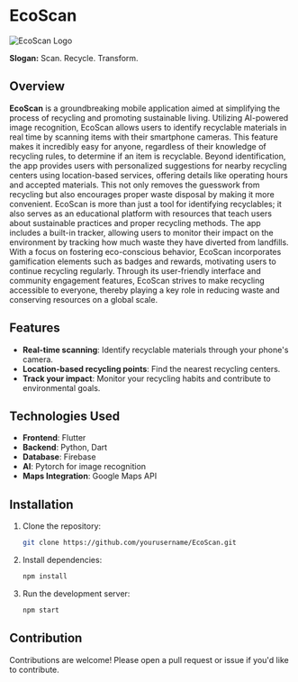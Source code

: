 # EcoScan

![EcoScan Logo](path/to/logo_ecoscan.png)

**Slogan:** Scan. Recycle. Transform.

## Overview
**EcoScan** is a groundbreaking mobile application aimed at simplifying the process of recycling and promoting sustainable living. Utilizing AI-powered image recognition, EcoScan allows users to identify recyclable materials in real time by scanning items with their smartphone cameras. This feature makes it incredibly easy for anyone, regardless of their knowledge of recycling rules, to determine if an item is recyclable. Beyond identification, the app provides users with personalized suggestions for nearby recycling centers using location-based services, offering details like operating hours and accepted materials. This not only removes the guesswork from recycling but also encourages proper waste disposal by making it more convenient. EcoScan is more than just a tool for identifying recyclables; it also serves as an educational platform with resources that teach users about sustainable practices and proper recycling methods. The app includes a built-in tracker, allowing users to monitor their impact on the environment by tracking how much waste they have diverted from landfills. With a focus on fostering eco-conscious behavior, EcoScan incorporates gamification elements such as badges and rewards, motivating users to continue recycling regularly. Through its user-friendly interface and community engagement features, EcoScan strives to make recycling accessible to everyone, thereby playing a key role in reducing waste and conserving resources on a global scale.

## Features
- **Real-time scanning**: Identify recyclable materials through your phone's camera.
- **Location-based recycling points**: Find the nearest recycling centers.
- **Track your impact**: Monitor your recycling habits and contribute to environmental goals.

## Technologies Used
- **Frontend**: Flutter
- **Backend**: Python, Dart
- **Database**: Firebase
- **AI**: Pytorch for image recognition
- **Maps Integration**: Google Maps API

## Installation
1. Clone the repository:
   ```bash
   git clone https://github.com/yourusername/EcoScan.git
   ```
2. Install dependencies:
   ```bash
   npm install
   ```
3. Run the development server:
   ```bash
   npm start
   ```

## Contribution
Contributions are welcome! Please open a pull request or issue if you'd like to contribute.

